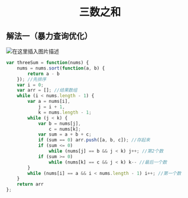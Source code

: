 
<h1 align=center>三数之和</h1>


## 解法一（暴力查询优化）

![在这里插入图片描述](https://img-blog.csdnimg.cn/20191226175606879.jpg?x-oss-process=image/watermark,type_ZmFuZ3poZW5naGVpdGk,shadow_10,text_aHR0cHM6Ly9ibG9nLmNzZG4ubmV0L2piajY1Njg4Mzl6,size_16,color_FFFFFF,t_70)

```js
var threeSum = function(nums) {
    nums = nums.sort(function(a, b) {
        return a - b
    }); //先排序
    var i = 0;
    var arr = []; //结果数组
    while (i < nums.length - 1) {
        var a = nums[i],
            j = i + 1,
            k = nums.length - 1;
        while (j < k) {
            var b = nums[j],
                c = nums[k];
            var sum = a + b + c;
            if (sum == 0) arr.push([a, b, c]); //存起来
            if (sum <= 0)
                while (nums[j] == b && j < k) j++; //第2个数
            if (sum >= 0)
                while (nums[k] == c && j < k) k-- //最后一个数
        }
        while (nums[i] == a && i < nums.length - 1) i++; //第一个数
    }
    return arr
};
```